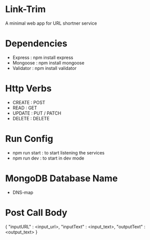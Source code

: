# Link-Trim
A minimal web app for URL shortner service

# Dependencies
- Express : npm install express
- Mongoose : npm install mongoose
- Validator : npm install validator

# Http Verbs
- CREATE : POST
- READ : GET
- UPDATE : PUT / PATCH
- DELETE : DELETE

# Run Config
- npm run start : to start listening the services
- npm run dev : to start in dev mode

# MongoDB Database Name
- DNS-map

# Post Call Body 
{
    "inputURL" : <input_url>,
    "inputText" : <input_text>,
    "outputText" : <output_text>
}